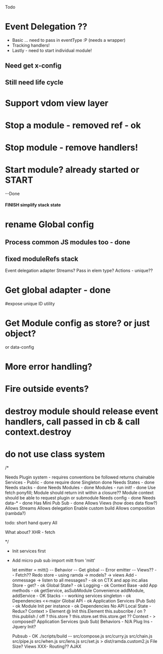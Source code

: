 Todo
# Event Delegation ??
  - Basic ... need to pass in eventType :P (needs a wrapper)
   - Tracking handlers!
   - Lastly - need to start individual module!
## Need get x-config
## Still need life cycle
   # Support vdom view layer
   # Stop a module - removed ref - ok
  # Stop module - remove handlers!
# Start module? already started or START
--Done
#### FINISH simplify stack state
# rename Global config ##
## Process common JS modules too - done
## fixed moduleRefs stack


  Event delegation adapter
  Streams? Pass in elem type?
  Actions - unique??
# Get global adapter - done
#expose unique ID utility
# Get Module config as store? or just object?
  or data-config
  # More error handling?
  # Fire outside events?
  # destroy module should release event handlers, call passed in cb & call context.destroy
# do not use class system

/*

  Needs Plugin system - requires conventions be followed returns chainable
  Services -
    Public - done
    require done
    Singleton done
  Needs States - done
  Needs stacks - done
  Needs Modules - done
  Modules - run init! - done
  Use fetch ponyfill;
    Module should return init within a closure??
                    Module context should be able to request plugin or submodule
  Needs config - done
  Needs data-* - done
  Has Mini Pub Sub - done
  Allows Views (how does data flow?)
  Allows Streams
  Allows delegation
  Enable custom build
  Allows composition (rambda?)

  todo:
    short hand query All

  What about?
    XHR - fetch


*/
* Init services first
* Add micro pub sub
  import mitt from 'mitt'

  let emitter = mitt()
  -- Behavior
  -- Get global
  -- Error emitter
  -- Views??
  -- Fetch??
  Redo store - using ramda -> models? -> views
  Add - onmessage -> listen to all messages? - ok on CTX and app inc.alias
  Store - get? - ok
  Global State? - ok
  Logging - ok
  Context Base
    -add App methods - ok getService, asSubModule
  Convenience addModule, addService - OK
  Stacks - - working
    services singleton - ok
                                              Dependencies <<-major
      Global API - ok
      Application Services (Pub Sub) - ok
    Module Init per instance - ok
      Dependencies
      No API
      Local State - Redux?
      Context > Element @ Init
        this.Element
        this.subscribe / on ?
        this.publish  / off ?
        this.store ?
          this.store.set
          this.store.get ??
          Context - > composed?
      Application Services (pub Sub)
    Behaviors - N/A
    Plug Ins - Jquery Init?

  Pubsub - OK
  ./scripts/build -- src/compose.js src/curry.js src/chain.js src/pipe.js src/when.js src/lens.js src/set.js > dist/ramda.custom2.js
  File Size?
  Views
  XXX- Routing??
  AJAX
